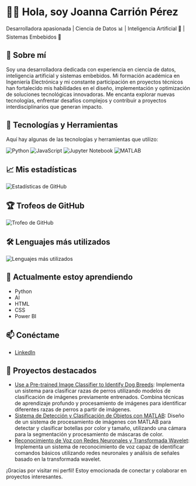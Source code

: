# 👩‍💻 Hola, soy Joanna Carrión Pérez
Desarrolladora apasionada | Ciencia de Datos 📊 | Inteligencia Artificial 🤖 | Sistemas Embebidos 🔧

## 🌟 Sobre mí

Soy una desarrolladora dedicada con experiencia en ciencia de datos, inteligencia artificial y sistemas embebidos. Mi formación académica en Ingeniería Electrónica y mi constante participación en proyectos técnicos han fortalecido mis habilidades en el diseño, implementación y optimización de soluciones tecnológicas innovadoras. Me encanta explorar nuevas tecnologías, enfrentar desafíos complejos y contribuir a proyectos interdisciplinarios que generan impacto.

## 🚀 Tecnologías y Herramientas

Aquí hay algunas de las tecnologías y herramientas que utilizo:

![Python](https://img.shields.io/badge/-Python-3776AB?style=flat&logo=python&logoColor=white)
![JavaScript](https://img.shields.io/badge/-JavaScript-F7DF1E?style=flat&logo=javascript&logoColor=black)
![Jupyter Notebook](https://img.shields.io/badge/-Jupyter%20Notebook-F37626?style=flat&logo=jupyter&logoColor=white)
![MATLAB](https://img.shields.io/badge/-MATLAB-EF3B24?style=flat&logo=matlab&logoColor=white)

## 📈 Mis estadísticas

![Estadísticas de GitHub](https://github-readme-stats.vercel.app/api?username=Joanna20Carrion&show_icons=true&theme=radical)

## 🏆 Trofeos de GitHub

![Trofeo de GitHub](https://github-profile-trophy.vercel.app/?username=Joanna20Carrion&theme=juicyfresh&title=Repositories,Stars,Commits,Followers,PullRequest,MultipleLang&margin-w=20)

## 🛠 Lenguajes más utilizados

![Lenguajes más utilizados](https://github-readme-stats.vercel.app/api/top-langs/?username=Joanna20Carrion&layout=compact&theme=radical)

## 🌱 Actualmente estoy aprendiendo

- Python
- AI
- HTML
- CSS
- Power BI

## 📫 Conéctame

- [LinkedIn](https://www.linkedin.com/in/joanna-carrion-perez/)

## 📝 Proyectos destacados

- [Use a Pre-trained Image Classifier to Identify Dog Breeds](https://github.com/Joanna20Carrion/Dog-Breed-Classification-Using-Pretrained-Models): Implementa un sistema para clasificar razas de perros utilizando modelos de clasificación de imágenes previamente entrenados. Combina técnicas de aprendizaje profundo y procesamiento de imágenes para identificar diferentes razas de perros a partir de imágenes.
- [Sistema de Detección y Clasificación de Objetos con MATLAB](https://github.com/Joanna20Carrion/Sistema-de-Deteccion-y-Clasificacion-de-Botellas-con-MATLAB): Diseño de un sistema de procesamiento de imágenes con MATLAB para detectar y clasificar botellas por color y tamaño, utilizando una cámara para la segmentación y procesamiento de máscaras de color.
- [Reconocimiento de Voz con Redes Neuronales y Transformada Wavelet](https://github.com/Joanna20Carrion/Reconocimiento-de-Voz-con-Redes-Neuronales-y-Transformada-Wavelet): Implementa un sistema de reconocimiento de voz capaz de identificar comandos básicos utilizando redes neuronales y análisis de señales basado en la transformada wavelet.
  
¡Gracias por visitar mi perfil! Estoy emocionada de conectar y colaborar en proyectos interesantes.
